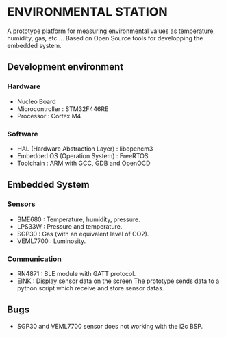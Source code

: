 # ENVIRONMENTAL STATION
A prototype platform for measuring environmental values as temperature,
humidity, gas, etc ...
Based on Open Source tools for developping the embedded system.

## Development environment
### Hardware
- Nucleo Board
- Microcontroller : STM32F446RE
- Processor : Cortex M4
### Software
- HAL (Hardware Abstraction Layer) : libopencm3
- Embedded OS (Operation System) : FreeRTOS
- Toolchain : ARM with GCC, GDB and OpenOCD

## Embedded System
### Sensors
- BME680 : Temperature, humidity, pressure.
- LPS33W : Pressure and temperature.
- SGP30 : Gas (with an equivalent level of CO2).
- VEML7700 : Luminosity.
### Communication
- RN4871 : BLE module with GATT protocol.
- EINK : Display sensor data on the screen
The prototype sends data to a python script which receive and store sensor datas.

## Bugs
- SGP30 and VEML7700 sensor does not working with the i2c BSP.
